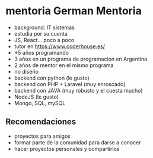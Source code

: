 # mentoria German Mentoria

- background: IT sistemas
- estudia por su cuenta
- JS, React... poco a poco
- tutor en https://www.coderhouse.es/
- +5 años programando
- 3 años en un programa de programacion en Argentina
- 2 años de mentor en el mismo programa
- no diseño
- backend con python (le gusto)
- backend con PHP + Laravel (muy enroscado)
- backend con JAVA (muy robusto y el cuesta mucho)
- NodeJS (le gusto)
- Mongo, SQL, mySQL


## Recomendaciones

- proyectos para amigos
- formar parte de la comunidad para darse a conocer
- hacer proyectos personales y compartirlos